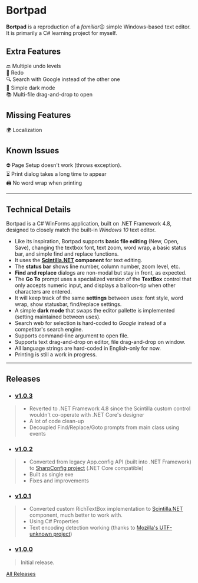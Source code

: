 # Bortpad
**Bortpad** is a reproduction of a *familiar*😉 simple Windows-based text editor.  
It is primarily a C# learning project for myself.  


## Extra Features
🔙 Multiple undo levels  
🔁 Redo  
🔍 Search with Google instead of the other one  
🌙 Simple dark mode  
📚 Multi-file drag-and-drop to open  


## Missing Features
🌍 Localization  


## Known Issues
⛔ Page Setup doesn't work (throws exception).  
⏳ Print dialog takes a long time to appear  
🖨️ No word wrap when printing  

---

## Technical Details
Bortpad is a C# WinForms application, built on .NET Framework 4.8, designed to closely match the built-in *Windows 10* text editor.  
- Like its inspiration, Bortpad supports **basic file editing** (New, Open, Save), changing the textbox font, text zoom, word wrap, a basic status bar, and simple find and replace functions.  
- It uses the **[Scintilla.NET](https://github.com/VPKSoft/ScintillaNET) component** for text editing.  
- The **status bar** shows line number, column number, zoom level, etc.  
- **Find and replace** dialogs are non-modal but stay in front, as expected.  
- The **Go To** prompt uses a specialized version of the **TextBox** control that only accepts numeric input, and displays a balloon-tip when other characters are entered.  
- It will keep track of the same **settings** between uses: font style, word wrap, show statusbar, find/replace settings.  
- A simple **dark mode** that swaps the editor pallette is implemented (setting maintained between uses).  
- Search web for selection is hard-coded to *Google* instead of a competitor's search engine.  
- Supports command-line argument to open file.  
- Supports text drag-and-drop on editor, file drag-and-drop on window.  
- All language strings are hard-coded in English-only for now.  
- Printing is still a work in progress.  

---

## Releases
* ### [v1.0.3](https://github.com/VanillaDeath/Bortpad/releases/tag/v1.0.3)
> - Reverted to .NET Framework 4.8 since the Scintilla custom control wouldn't co-operate with .NET Core's designer
> - A lot of code clean-up
> - Decoupled Find/Replace/Goto prompts from main class using events
* ### [v1.0.2](https://github.com/VanillaDeath/Bortpad/releases/tag/v1.0.2)
> * Converted from legacy App.config API (built into .NET Framework) to [SharpConfig project](https://github.com/cemdervis/SharpConfig) (.NET Core compatible)
> * Built as single exe
> * Fixes and improvements
* ### [v1.0.1](https://github.com/VanillaDeath/Bortpad/releases/tag/v1.0.1)
> * Converted custom RichTextBox implementation to [Scintilla.NET](https://github.com/jacobslusser/ScintillaNET) component, much better to work with.
> * Using C# Properties
> * Text encoding detection working (thanks to [Mozilla's UTF-unknown project](https://github.com/CharsetDetector/UTF-unknown))
* ### [v1.0.0](https://github.com/VanillaDeath/Bortpad/releases/tag/v1.0.0)
> Initial release.  



[All Releases](https://github.com/VanillaDeath/Bortpad/releases)